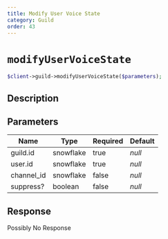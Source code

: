 ```yaml
---
title: Modify User Voice State
category: Guild
order: 43
---
```


# `modifyUserVoiceState`

```php
$client->guild->modifyUserVoiceState($parameters);
```

## Description



## Parameters


Name | Type | Required | Default
--- | --- | --- | ---
guild.id | snowflake | true | *null*
user.id | snowflake | true | *null*
channel_id | snowflake | false | *null*
suppress? | boolean | false | *null*

## Response

Possibly No Response

